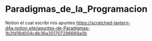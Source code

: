 # Paradigmas_de_la_Programacion

Notion el cual escribi mis apuntes
https://scratched-lantern-d4a.notion.site/apuntes-de-Paradigmas-1b2fd18d004c4b36a351707296669a0b
